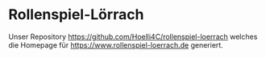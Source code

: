 # Rollenspiel-Lörrach

Unser Repository https://github.com/Hoelli4C/rollenspiel-loerrach welches die Homepage für https://www.rollenspiel-loerrach.de generiert.
